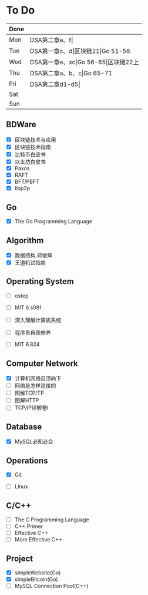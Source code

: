 # To Do

| Done |                                      |
| :--- | ------------------------------------ |
| Mon  | DSA第二章e、f\|                      |
| Tue  | DSA第一章c、d\|区块链21\|Go 51-56    |
| Wed  | DSA第一章e、xc\|Go 56-65\|区块链22上 |
| Thu  | DSA第二章a、b、c\|Go 65-71           |
| Fri  | DSA第二章d1-d5\|                     |
| Sat  |                                      |
| Sun  |                                      |

## BDWare

- [x] 区块链技术与应用
- [x] 区块链技术指南
- [x] 比特币白皮书
- [x] 以太坊白皮书
- [x] Paxos
- [x] RAFT
- [x] BFT/PBFT
- [x] libp2p

## Go

- [x] The Go Programming Language

> >>>>>>>>>>>>>>>>>>>>>>>>>>>>>>>>>>>>>>>>>>>>>>>>>>>>>>>>>>>

## Algorithm

- [x] 数据结构.邓俊辉
- [x] 王道机试指南

## Operating System

- [ ] ostep


- [ ] MIT 6.s081
- [ ] 深入理解计算机系统
- [ ] 程序员自我修养
- [ ] MIT 6.824

## Computer Network

- [x] 计算机网络自顶向下
- [ ] 网络是怎样连接的
- [ ] 图解TCP/TP
- [ ] 图解HTTP
- [ ] TCP/IP详解卷Ⅰ

## Database

- [x] MySQL必知必会

## Operations

- [x] Git

- [ ] Linux

## C/C++

- [ ] The C Programming Language
- [ ] C++ Primer
- [ ] Effective C++
- [ ] More Effective C++

## Project

- [x] simpleWebsite(Go)
- [x] simpleBitcoin(Go)
- [ ] MySQL Connection Pool(C++)
